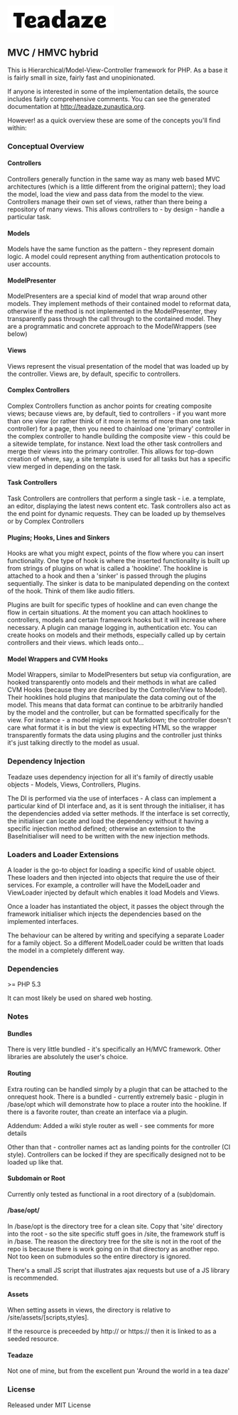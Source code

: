 ![](base/opt/assets/teadaze.png?raw=true)
## MVC / HMVC hybrid

This is Hierarchical/Model-View-Controller framework for PHP. As a base it is fairly small in size, fairly fast and unopinionated.

If anyone is interested in some of the implementation details, the source includes fairly comprehensive comments. You can see the generated documentation at http://teadaze.zunautica.org.

However! as a quick overview these are some of the concepts you'll find within:


### Conceptual Overview

#### Controllers

Controllers generally function in the same way as many web based MVC architectures (which is a little different from the original pattern); they load the model, load the view and pass data from the model to the view. Controllers manage their own set of views, rather than there being a repository of many views. This allows controllers to - by design - handle a particular task.

#### Models

Models have the same function as the pattern - they represent domain logic. A model could represent anything from authentication protocols to user accounts.

#### ModelPresenter

ModelPresenters are a special kind of model that wrap around other models. They implement methods of their contained model to reformat data, otherwise if the method is not implemented in the ModelPresenter, they transparently pass through the call through to the contained model. They are a programmatic and concrete approach to the ModelWrappers (see below)

#### Views

Views represent the visual presentation of the model that was loaded up by the controller. Views are, by default, specific to controllers.

#### Complex Controllers

Complex Controllers function as anchor points for creating composite views; because views are, by default, tied to controllers - if you want more than one view (or rather think of it more in terms of more than one task controller) for a page, then you need to chainload one 'primary' controller in the complex controller to handle building the composite view - this could be a sitewide template, for instance. Next load the other task controllers and merge their views into the primary controller. This allows for top-down creation of where, say, a site template is used for all tasks but has a specific view merged in depending on the task.

#### Task Controllers

Task Controllers are controllers that perform a single task - i.e. a template, an editor, displaying the latest news content etc. Task controllers also act as the end point for dynamic requests. They can be loaded up by themselves or by Complex Controllers

#### Plugins; Hooks, Lines and Sinkers

Hooks are what you might expect, points of the flow where you can insert functionality. One type of hook is where the inserted functionality is built up from strings of plugins on what is called a 'hookline'. The hookline is attached to a hook and then a 'sinker' is passed through the plugins sequentially. The sinker is data to be manipulated depending on the context of the hook. Think of them like audio fitlers.

Plugins are built for specific types of hookline and can even change the flow in certain situations. At the moment you can attach hooklines to controllers, models and certain framework hooks but it will increase where necessary. A plugin can manage logging in, authentication etc. You can create hooks on models and their methods, especially called up by certain controllers and their views. which leads onto...

#### Model Wrappers and CVM Hooks

Model Wrappers, similar to ModelPresenters but setup via configuration, are hooked transparently onto models and their methods in what are called CVM Hooks (because they are described by the Controller/View to Model). Their hooklines hold plugins that manipulate the data coming out of the model. This means that data format can continue to be arbitrarily handled by the model and the controller, but can be formatted specifically for the view. For instance - a model might spit out Markdown; the controller doesn't care what format it is in but the view is expecting HTML so the wrapper transparently formats the data using plugins and the controller just thinks it's just talking directly to the model as usual.

### Dependency Injection

Teadaze uses dependency injection for all it's family of directly usable objects - Models, Views, Controllers, Plugins.

The DI is performed via the use of interfaces - A class can implement a particular kind of DI interface and, as it is sent through the initialiser, it has the dependencies added via setter methods. If the interface is set correctly, the initialiser can locate and load the dependency without it having a specific injection method defined; otherwise an extension to the BaseInitialiser will need to be written with the new injection methods.

### Loaders and Loader Extensions

A loader is the go-to object for loading a specific kind of usable object. These loaders and then injected into objects that require the use of their services. For example, a controller will have the ModelLoader and ViewLoader injected by default which enables it load Models and Views.

Once a loader has instantiated the object, it passes the object through the framework initialiser which injects the dependencies based on the implemented interfaces.

The behaviour can be altered by writing and specifying a separate Loader for a family object. So a different ModelLoader could be written that loads the model in a completely different way.


### Dependencies

\>= PHP 5.3

It can most likely be used on shared web hosting.


### Notes

#### Bundles

There is very little bundled - it's specifically an H/MVC framework. Other libraries are absolutely the user's choice.

#### Routing

Extra routing can be handled simply by a plugin that can be attached to the onrequest hook. There is a bundled - currently extremely basic - plugin in /base/opt which will
demonstrate how to place a router into the hookline. If there is a favorite router, than create an interface via a plugin. 

Addendum: Added a wiki style router as well -  see comments for more details

Other than that - controller names act as landing points for the controller (CI style). Controllers can be locked if they are specifically designed not to be loaded up like that.


#### Subdomain or Root

Currently only tested as functional in a root directory of a (sub)domain.


#### /base/opt/

In /base/opt is the directory tree for a clean site. Copy that 'site' directory into the root - so the site specific stuff goes in /site, the framework stuff is in /base. The reason the directory tree for the site is not in the root of the repo is because there is work going on in that directory as another repo. Not too keen on submodules so the entire directory is ignored.

There's a small JS script that illustrates ajax requests but use of a JS library is recommended.

#### Assets

When setting assets in views, the directory is relative to /site/assets/[scripts,styles].

If the resource is preceeded by http:// or https:// then it is linked to as a seeded resource.

#### Teadaze

Not one of mine, but from the excellent pun 'Around the world in a tea daze'


### License

Released under MIT License
